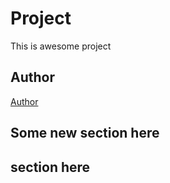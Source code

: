 # Project

This is awesome project

## Author

[Author](author.md)

## Some new section here
## section here
